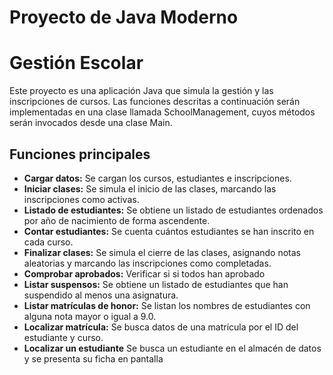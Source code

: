 # Proyecto de Java Moderno

# Gestión Escolar

Este proyecto es una aplicación Java que simula la gestión y las inscripciones de cursos. Las funciones descritas a
continuación serán implementadas en una clase llamada SchoolManagement, cuyos métodos serán invocados desde una
clase Main.

## Funciones principales

- **Cargar datos:** Se cargan los cursos, estudiantes e inscripciones.
- **Iniciar clases:** Se simula el inicio de las clases, marcando las inscripciones como activas.
- **Listado de estudiantes:** Se obtiene un listado de estudiantes ordenados por año de nacimiento de forma ascendente.
- **Contar estudiantes:** Se cuenta cuántos estudiantes se han inscrito en cada curso.
- **Finalizar clases:** Se simula el cierre de las clases, asignando notas aleatorias y marcando las inscripciones como
  completadas.
- **Comprobar aprobados:** Verificar si si todos han aprobado
- **Listar suspensos:** Se obtiene un listado de estudiantes que han suspendido al menos una asignatura.
- **Listar matrículas de honor:** Se listan los nombres de estudiantes con alguna nota mayor o igual a 9.0.
- **Localizar matrícula:** Se busca datos de una matrícula por el ID del estudiante y curso.
- **Localizar un estudiante** Se busca un estudiante en el almacén de datos y se presenta su ficha en pantalla
